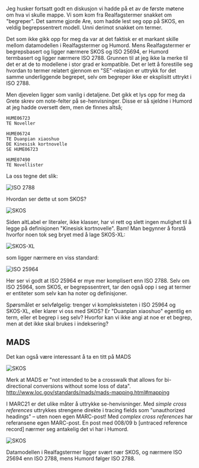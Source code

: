 
Jeg husker fortsatt godt en diskusjon vi hadde på et av de første møtene om hva vi skulle mappe. Vi som kom fra Realfagstermer snakket om "begreper". Det samme gjorde Are, som hadde lest seg opp på SKOS, en veldig begrepssentrert modell. Unni derimot snakket om termer.

Det som ikke gikk opp for meg da var at det faktisk er et markant skille mellom datamodellen i Realfagstermer og Humord. Mens Realfagstermer er begrepsbasert og ligger nærmere SKOS og ISO 25694, er Humord termbasert og ligger nærmere ISO 2788. Grunnen til at jeg ikke la merke til det er at de to modellene i stor grad er kompatible. Det er lett å forestille seg hvordan to termer relatert gjennom en "SE"-relasjon er uttrykk for det samme underliggende begrepet, selv om begreper ikke er eksplisitt uttrykt i ISO 2788.

Men djevelen ligger som vanlig i detaljene. Det gikk et lys opp for meg da Grete skrev om note-felter på se-henvisninger. Disse er så sjeldne i Humord at jeg hadde oversett dem, men de finnes altså;


	HUME06723
	TE Noveller

	HUME06724
	TE Duanpian xiaoshuo
	DE Kinesisk kortnovelle
	SE HUME06723

	HUME07490
	TE Novellister


La oss tegne det slik:

![ISO 2788](iso2788.svg)

Hvordan ser dette ut som SKOS?

![SKOS](skos.svg)

Siden altLabel er literaler, ikke klasser, har vi rett og slett ingen mulighet til å legge på definisjonen "Kinesisk kortnovelle". Bam! Man begynner å forstå hvorfor noen tok seg bryet med å lage SKOS-XL:


![SKOS-XL](skosxl.svg)

som ligger nærmere en viss standard:

![ISO 25964](iso25964.svg)

Her ser vi godt at ISO 25964 er mye mer komplisert enn ISO 2788.
Selv om ISO 25964, som SKOS, er begrepssentrert, tar den også opp i seg at termer er entiteter som selv kan ha noter og definisjoner.

Spørsmålet er selvfølgelig: trenger vi kompleksisteten i ISO 25964 og SKOS-XL, eller klarer vi oss med SKOS? Er "Duanpian xiaoshuo" egentlig en term, eller et begrep i seg selv? Hvorfor kan vi ikke angi at noe er et begrep, men at det ikke skal brukes i indeksering?

## MADS

Det kan også være interessant å ta en titt på MADS

![SKOS](mads.svg)

Merk at MADS er "not intended to be a crosswalk that allows for bi-directional conversions without some loss of data". http://www.loc.gov/standards/mads/mads-mapping.html#mapping

I MARC21 er det ulike måter å uttrykke se-henvisninger. Med *simple cross references* uttrykkes strengene direkte i tracing fields som "unauthorized headings" – uten noen egen MARC-post! Med *complex cross references* har referansene egen MARC-post. En post med 008/09 b [untraced reference record] nærmer seg antakelig det vi har i Humord.

![SKOS](gnd.svg)




Datamodellen i Realfagstermer ligger svært nær SKOS, og nærmere ISO 25694 enn ISO 2788, mens Humord følger ISO 2788. 
